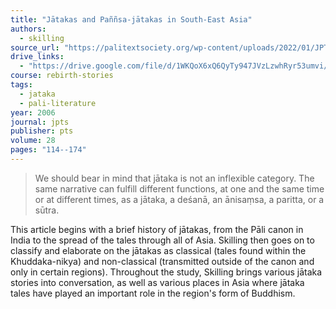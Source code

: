 ```yaml
---
title: "Jātakas and Paññsa-jātakas in South-East Asia"
authors:
  - skilling
source_url: "https://palitextsociety.org/wp-content/uploads/2022/01/JPTS_28_2006.pdf"
drive_links:
  - "https://drive.google.com/file/d/1WKQoX6xQ6QyTy947JVzLzwhRyr53umvi/view?usp=sharing"
course: rebirth-stories
tags:
  - jataka
  - pali-literature
year: 2006
journal: jpts
publisher: pts
volume: 28
pages: "114--174"
---
```


> We should bear in mind that jātaka is not an inflexible category. The same narrative can fulfill different functions, at one and the same time or at different times, as a jātaka, a deśanā, an ānisaṃsa, a paritta, or a sūtra.

This article begins with a brief history of jātakas, from the Pāli canon in India to the spread of the tales through all of Asia. Skilling then goes on to classify and elaborate on the jātakas as classical (tales found within the Khuddaka-nikya) and non-classical (transmitted outside of the canon and only in certain regions). Throughout the study, Skilling brings various jātaka stories into conversation, as well as various places in Asia where jātaka tales have played an important role in the region's form of Buddhism.